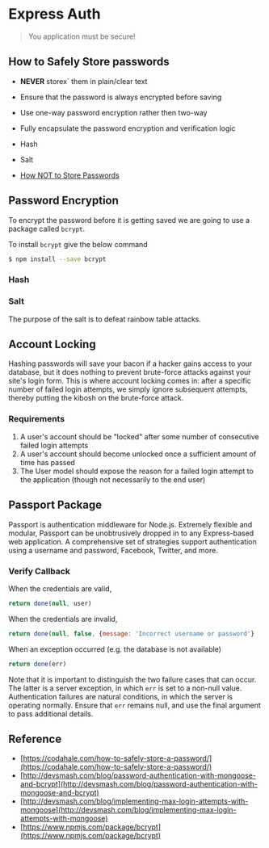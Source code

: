 # Express Auth

> You application must be secure!

## How to Safely Store passwords

* **NEVER** storex\` them in plain/clear text
* Ensure that the password is always encrypted before saving
* Use one-way password encryption rather then two-way
* Fully encapsulate the password encryption and verification logic

* Hash

* Salt

* [How NOT to Store Passwords](https://youtu.be/8ZtInClXe1Q)

## Password Encryption

To encrypt the password before it is getting saved we are going to use a package called `bcrypt`.

To install `bcrypt` give the below command

```bash
$ npm install --save bcrypt
```

### Hash



### Salt

The purpose of the salt is to defeat rainbow table attacks.





## Account Locking

Hashing passwords will save your bacon if a hacker gains access to your database, but it does nothing to prevent brute-force attacks against your site's login form. This is where account locking comes in: after a specific number of failed login attempts, we simply ignore subsequent attempts, thereby putting the kibosh on the brute-force attack.

### Requirements

1. A user's account should be "locked" after some number of consecutive failed login attempts
2. A user's account should become unlocked once a sufficient amount of time has passed
3. The User model should expose the reason for a failed login attempt to the application \(though not necessarily to the end user\)

## Passport Package

Passport is authentication middleware for Node.js. Extremely flexible and modular, Passport can be unobtrusively dropped in to any Express-based web application. A comprehensive set of strategies support authentication using a username and password, Facebook, Twitter, and more.

### Verify Callback

When the credentials are valid,

```js
return done(null, user)
```

When the credentials are invalid,

```js
return done(null, false, {message: 'Incorrect username or password'}
```

When an exception occurred \(e.g. the database is not available\)

```js
return done(err)
```

Note that it is important to distinguish the two failure cases that can occur. The latter is a server exception, in which `err` is set to a non-null value. Authentication failures are natural conditions, in which the server is operating normally. Ensure that `err` remains null, and use the final argument to pass additional details.

## Reference

* [https://codahale.com/how-to-safely-store-a-password/](https://codahale.com/how-to-safely-store-a-password/)
* [http://devsmash.com/blog/password-authentication-with-mongoose-and-bcrypt](http://devsmash.com/blog/password-authentication-with-mongoose-and-bcrypt)
* [http://devsmash.com/blog/implementing-max-login-attempts-with-mongoose](http://devsmash.com/blog/implementing-max-login-attempts-with-mongoose)
* [https://www.npmjs.com/package/bcrypt](https://www.npmjs.com/package/bcrypt)



